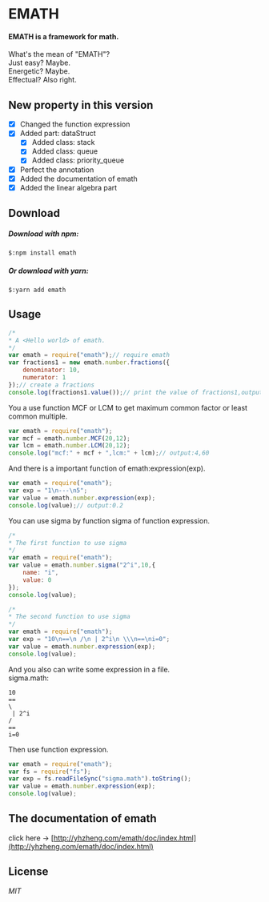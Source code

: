 EMATH
======
#### EMATH is a framework for math.
What's the mean of "EMATH"?<br/>
Just easy? Maybe.<br/>
Energetic? Maybe.<br/>
Effectual? Also right.<br/>

New property in this version
---------------------------
- [x] Changed the function expression
- [x] Added part: dataStruct
    - [x] Added class: stack
    - [x] Added class: queue
    - [x] Added class: priority_queue
- [x] Perfect the annotation
- [x] Added the documentation of emath
- [x] Added the linear algebra part

Download
---------
##### Download with npm:
`$:npm install emath`
##### Or download with yarn:
`$:yarn add emath`

Usage
------
```javascript
/*
* A <Hello world> of emath.
*/
var emath = require("emath");// require emath
var fractions1 = new emath.number.fractions({
    denominator: 10,
    numerator: 1
});// create a fractions
console.log(fractions1.value());// print the value of fractions1,output: 0.1
```
You a use function MCF or LCM to get maximum common factor or least common multiple.
```javascript
var emath = require("emath");
var mcf = emath.number.MCF(20,12);
var lcm = emath.number.LCM(20,12);
console.log("mcf:" + mcf + ",lcm:" + lcm);// output:4,60
```
And there is a important function of emath:expression(exp).
```javascript
var emath = require("emath");
var exp = "1\n---\n5";
var value = emath.number.expression(exp);
console.log(value);// output:0.2
```
You can use sigma by function sigma of function expression.
```javascript
/*
* The first function to use sigma
*/
var emath = require("emath");
var value = emath.number.sigma("2^i",10,{
    name: "i",
    value: 0
});
console.log(value);
```
```javascript
/*
* The second function to use sigma
*/
var emath = require("emath");
var exp = "10\n==\n /\n | 2^i\n \\\n==\ni=0";
var value = emath.number.expression(exp);
console.log(value);
```
And you also can write some expression in a file.<br/>
sigma.math:<br/>
```
10
==
\
 | 2^i
/
==
i=0
```
Then use function expression.
```javascript
var emath = require("emath");
var fs = require("fs");
var exp = fs.readFileSync("sigma.math").toString();
var value = emath.number.expression(exp);
console.log(value);
```

The documentation of emath
-----------------------------
click here -> [http://yhzheng.com/emath/doc/index.html](http://yhzheng.com/emath/doc/index.html)

License
--------
_MIT_